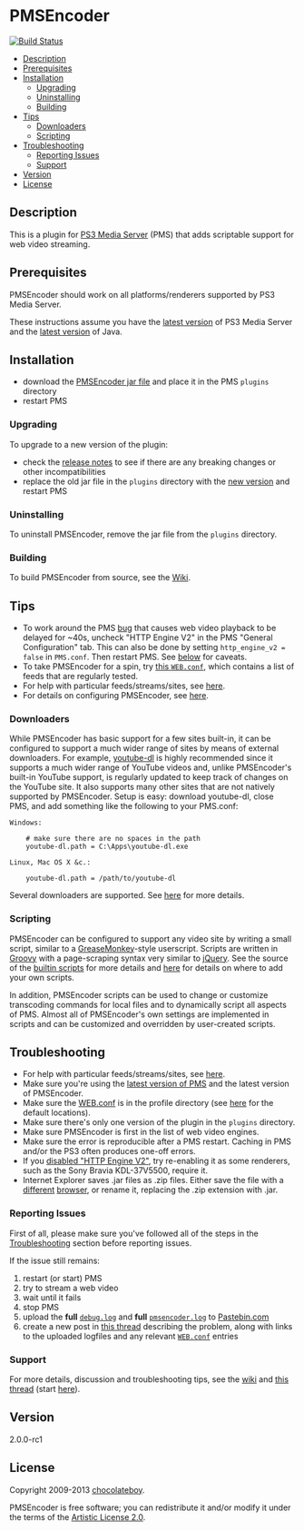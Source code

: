 # PMSEncoder

[![Build Status](http://pms.smoeller.de/buildStatus/icon?job=pmsencoder)](http://pms.smoeller.de/job/pmsencoder/)

- [Description](#description)
- [Prerequisites](#prerequisites)
- [Installation](#installation)
	- [Upgrading](#upgrading)
	- [Uninstalling](#uninstalling)
	- [Building](#building)
- [Tips](#tips)
	- [Downloaders](#downloaders)
	- [Scripting](#scripting)
- [Troubleshooting](#troubleshooting)
	- [Reporting Issues](#reporting-issues)
	- [Support](#support)
- [Version](#version)
- [License](#license)

## Description

This is a plugin for [PS3 Media Server](http://code.google.com/p/ps3mediaserver/) (PMS) that adds scriptable support for web video streaming.

## Prerequisites

PMSEncoder should work on all platforms/renderers supported by PS3 Media Server.

These instructions assume you have the [latest version](http://www.ps3mediaserver.org/forum/viewtopic.php?f=6&t=3507&p=36904#p36904) of PS3 Media Server and the [latest version](http://www.java.com/en/download/index.jsp) of Java.

## Installation

* download the [PMSEncoder jar file](https://github.com/chocolateboy/pmsencoder/releases/download/v2.0.0-rc1/pmsencoder-2.0.0-rc1.jar) and place it in the PMS `plugins` directory
* restart PMS

### Upgrading

To upgrade to a new version of the plugin:

* check the [release notes](https://github.com/chocolateboy/pmsencoder/wiki/Release-Notes) to see if there are any breaking changes or other incompatibilities
* replace the old jar file in the `plugins` directory with the [new version](https://github.com/chocolateboy/pmsencoder/releases/download/v2.0.0-rc1/pmsencoder-2.0.0-rc1.jar) and restart PMS

### Uninstalling

To uninstall PMSEncoder, remove the jar file from the `plugins` directory.

### Building

To build PMSEncoder from source, see the [Wiki](https://github.com/chocolateboy/pmsencoder/wiki/Development).

## Tips

* To work around the PMS [bug](http://code.google.com/p/ps3mediaserver/issues/detail?id=759) that causes web video playback to be delayed for ~40s, uncheck "HTTP Engine V2" in the PMS "General Configuration" tab. This can also be done by setting `http_engine_v2 = false` in `PMS.conf`. Then restart PMS. See [below](#http-engine) for caveats.
* To take PMSEncoder for a spin, try [this `WEB.conf`](https://raw.github.com/chocolateboy/pmsencoder/master/misc/conf/WEB.conf), which contains a list of feeds that are regularly tested.
* For help with particular feeds/streams/sites, see [here](http://www.ps3mediaserver.org/forum/viewtopic.php?f=6&t=8776&p=46696#p46696).
* For details on configuring PMSEncoder, see [here](https://github.com/chocolateboy/pmsencoder/wiki/PMS.conf-options).

### Downloaders

While PMSEncoder has basic support for a few sites built-in, it can be configured to support a much wider range of sites by means of external downloaders. For example, [youtube-dl](http://rg3.github.io/youtube-dl/) is highly recommended since it supports a much wider range of YouTube videos and, unlike PMSEncoder's built-in YouTube support, is regularly updated to keep track of changes on the YouTube site. It also supports many other sites that are not natively supported by PMSEncoder. Setup is easy: download youtube-dl, close PMS, and add something like the following to your PMS.conf:

    Windows:

        # make sure there are no spaces in the path
        youtube-dl.path = C:\Apps\youtube-dl.exe

    Linux, Mac OS X &c.:

        youtube-dl.path = /path/to/youtube-dl

Several downloaders are supported. See [here](https://github.com/chocolateboy/pmsencoder/wiki/PMS.conf-options#options-) for more details.

### Scripting

PMSEncoder can be configured to support any video site by writing a small script, similar to a [GreaseMonkey](http://wiki.greasespot.net/Greasemonkey)-style userscript. Scripts are written in [Groovy](http://groovy.codehaus.org/) with a page-scraping syntax very similar to [jQuery](http://jquery.com/). See the source of the [builtin scripts](https://github.com/chocolateboy/pmsencoder/tree/master/src/main/resources/scripts) for more details and [here](https://github.com/chocolateboy/pmsencoder/wiki/PMS.conf-options#pmsencoderscriptdirectory-) for details on where to add your own scripts.

In addition, PMSEncoder scripts can be used to change or customize transcoding commands for local files and to dynamically script all aspects of PMS. Almost all of PMSEncoder's own settings are implemented in scripts and can be customized and overridden by user-created scripts.

## Troubleshooting

* For help with particular feeds/streams/sites, see [here](http://www.ps3mediaserver.org/forum/viewtopic.php?f=6&t=8776&p=46696#p46696).
* Make sure you're using the [latest version of PMS](http://www.ps3mediaserver.org/forum/viewtopic.php?f=6&t=3507&p=38376#p38376) and the latest version of PMSEncoder.
* Make sure the [WEB.conf](http://www.ps3mediaserver.org/forum/viewtopic.php?f=6&t=3507&p=64418#p64418) is in the profile directory (see [here](http://www.ps3mediaserver.org/forum/viewtopic.php?f=6&t=3507&p=32731#p32731) for the default locations).
* Make sure there's only one version of the plugin in the `plugins` directory.
* Make sure PMSEncoder is first in the list of web video engines.
* Make sure the error is reproducible after a PMS restart. Caching in PMS and/or the PS3 often produces one-off errors.
* <a name="http-engine"></a>If you [disabled "HTTP Engine V2"](#tips), try re-enabling it as some renderers, such as the Sony Bravia KDL-37V5500, require it.
* Internet Explorer saves .jar files as .zip files. Either save the file with a [different](http://www.mozilla.com/firefox/) [browser](http://www.google.com/chrome), or rename it, replacing the .zip extension with .jar.

### Reporting Issues

First of all, please make sure you've followed all of the steps in the [Troubleshooting](#troubleshooting) section before reporting issues.

If the issue still remains:

1. restart (or start) PMS
2. try to stream a web video
3. wait until it fails
3. stop PMS
5. upload the **full** [`debug.log`](http://www.ps3mediaserver.org/forum/viewtopic.php?f=6&t=3507&p=38484#p38484) and **full** [`pmsencoder.log`](https://github.com/chocolateboy/pmsencoder/wiki/PMS.conf-options#pmsencoderlogdirectory-) to [Pastebin.com](http://pastebin.com)
6. create a new post in [this thread](http://www.ps3mediaserver.org/forum/viewtopic.php?f=12&t=6644) describing the problem, along with links to the uploaded logfiles and
any relevant [`WEB.conf`](http://www.ps3mediaserver.org/forum/viewtopic.php?f=6&t=3507&p=64418#p64418) entries

### Support

For more details, discussion and troubleshooting tips, see the [wiki](http://wiki.github.com/chocolateboy/pmsencoder/) and [this thread](http://ps3mediaserver.org/forum/viewtopic.php?f=6&t=8776) (start [here](http://ps3mediaserver.org/forum/viewtopic.php?f=6&t=8776#p22479)).

## Version

2.0.0-rc1

## License

Copyright 2009-2013 [chocolateboy](mailto:chocolate@cpan.org).

PMSEncoder is free software; you can redistribute it and/or modify it under the terms of the [Artistic License 2.0](http://www.opensource.org/licenses/artistic-license-2.0.php).
